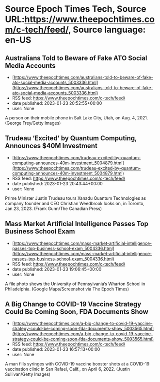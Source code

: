 # Source Epoch Times Tech, Source URL:https://www.theepochtimes.com/c-tech/feed/, Source language: en-US

## Australians Told to Beware of Fake ATO Social Media Accounts
 - [https://www.theepochtimes.com/australians-told-to-beware-of-fake-ato-social-media-accounts_5003336.html](https://www.theepochtimes.com/australians-told-to-beware-of-fake-ato-social-media-accounts_5003336.html)
 - RSS feed: https://www.theepochtimes.com/c-tech/feed/
 - date published: 2023-01-23 20:52:55+00:00
 - user: None

A person on their mobile phone in Salt Lake City, Utah, on Aug. 4, 2021. (George Frey/Getty Images)

## Trudeau ‘Excited’ by Quantum Computing, Announces $40M Investment
 - [https://www.theepochtimes.com/trudeau-excited-by-quantum-computing-announces-40m-investment_5004879.html](https://www.theepochtimes.com/trudeau-excited-by-quantum-computing-announces-40m-investment_5004879.html)
 - RSS feed: https://www.theepochtimes.com/c-tech/feed/
 - date published: 2023-01-23 20:43:44+00:00
 - user: None

Prime Minister Justin Trudeau tours Xanadu Quantum Technologies as company founder and CEO Christian Weedbrook looks on, in Toronto, Jan.23, 2023. (Frank Gunn/The Canadian Press)

## Mass Market Artificial Intelligence Passes Top Business School Exam
 - [https://www.theepochtimes.com/mass-market-artificial-intelligence-passes-top-business-school-exam_5004336.html](https://www.theepochtimes.com/mass-market-artificial-intelligence-passes-top-business-school-exam_5004336.html)
 - RSS feed: https://www.theepochtimes.com/c-tech/feed/
 - date published: 2023-01-23 19:06:45+00:00
 - user: None

A file photo shows the University of Pennsylvania’s Wharton School in Philadelphia. (Google Maps/Screenshot via The Epoch Times)

## A Big Change to COVID-19 Vaccine Strategy Could Be Coming Soon, FDA Documents Show
 - [https://www.theepochtimes.com/a-big-change-to-covid-19-vaccine-strategy-could-be-coming-soon-fda-documents-show_5003565.html](https://www.theepochtimes.com/a-big-change-to-covid-19-vaccine-strategy-could-be-coming-soon-fda-documents-show_5003565.html)
 - RSS feed: https://www.theepochtimes.com/c-tech/feed/
 - date published: 2023-01-23 16:57:13+00:00
 - user: None

A man fills syringes with COVID-19 vaccine booster shots at a COVID-19 vaccination clinic in San Rafael, Calif., on April 6, 2022. (Justin Sullivan/Getty Images)
